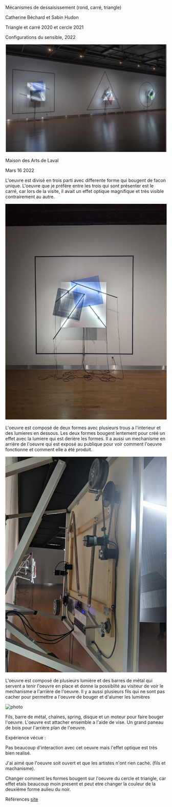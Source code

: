 Mécanismes de dessaisissement (rond, carré, triangle)

Catherine Béchard et Sabin Hudon

Triangle et carré 2020 et cercle 2021

Configurations du sensible, 2022

![photo](media/configurations_sensible.png)

Maison des Arts de Laval

Mars 16 2022

L'oeuvre est divisé en trois parti avec differente forme qui bougent de facon unique. L'oeuvre que je préfére entre les trois qui sont présenter est le carré, car lors de la visite, il avait un effet optique magnifique et très visible contrairement au autre. 

![photo](media/avant_carre.jpg)

L'oeuvre est composé de deux formes avec plusieurs trous a l'interieur et des lumieres en dessous. Les deux formes bougent lentement pour créé un effet avec la lumiere qui est derière les formes. Il a aussi un mechanisme en arrière de l'oeuvre qui est exposé au publique pour voir comment l'oeuvre fonctionne et comment elle a été produit.

![photo](media/arriere_carre.jpg)

L'oeuvre est composé de plusieurs lumière et des barres de métal qui servent a tenir l'oeuvre en place et donne la possiblité au visiteur de voir le mechanisme a l'arrière de l'oeuvre. Il y a aussi plusieurs fils qui ne sont pas cacher pour permettre a l'oeuvre de bouger et d'alumer les lumières

![photo](media/cote_carre.jpg)

Fils, barre de métal, chaines, spring, disque et un moteur pour faire bouger l'oeuvre. L'oeuvre est attacher ensemble a l'aide de vise. Un grand paneau de bois pour l'arrière plan de l'oeuvre.

Expérience vécue :

Pas beaucoup d'interaction avec cet oeuvre mais l'effet optique est très bien realisé.

J'ai aimé que l'oeuvre soit ouvert et que les artistes n'ont rien caché. (fils et machanisme).

Changer comment les formes bougent sur l'oeuvre du cercle et triangle, car effet etais beaucoup moin present et peut etre changer la couleur de la deuxième forme aulieu du noir.

Références
[site](https://bechardhudon.com/)
